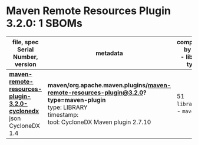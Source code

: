 Maven Remote Resources Plugin 3.2.0: 1 SBOMs
=======

| file, spec<br>Serial Number, version| metadata | components<br>by type<br>- libs purl types |
| ----------------------------------- | -------- | ------------------------------------------ |
| **[maven-remote-resources-plugin-3.2.0-cyclonedx](maven/org.apache.maven.plugins/maven-remote-resources-plugin/3.2.0/maven-remote-resources-plugin-3.2.0-cyclonedx.json)**<br>json CycloneDX 1.4 | **maven/org.apache.maven.plugins/maven-remote-resources-plugin@3.2.0?type=maven-plugin**<br>type: LIBRARY<br>timestamp: <br>tool: CycloneDX Maven plugin 2.7.10 | 51<br>`library`: 51 <br>- `maven`: 51  |
